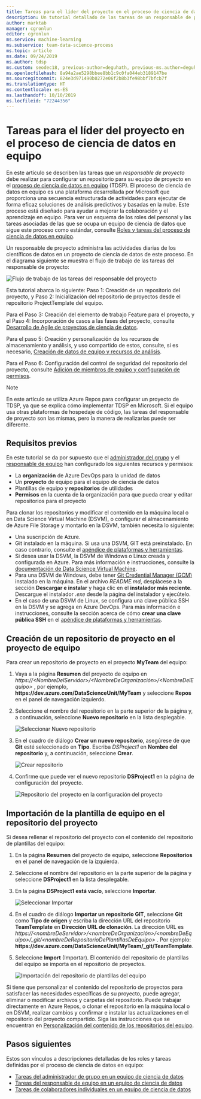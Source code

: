 ```yaml
---
title: Tareas para el líder del proyecto en el proceso de ciencia de datos en equipo
description: Un tutorial detallado de las tareas de un responsable de proyecto en un equipo de proceso de ciencia de datos en equipo
author: marktab
manager: cgronlun
editor: cgronlun
ms.service: machine-learning
ms.subservice: team-data-science-process
ms.topic: article
ms.date: 09/24/2019
ms.author: tdsp
ms.custom: seodec18, previous-author=deguhath, previous-ms.author=deguhath
ms.openlocfilehash: 8a94a2ae5298bbee8bb1c9c0fa044eb3189147be
ms.sourcegitcommit: 824e3d971490b0272e06f2b8b3fe98bbf7bfcb7f
ms.translationtype: HT
ms.contentlocale: es-ES
ms.lasthandoff: 10/10/2019
ms.locfileid: "72244356"
---
```

# <a name="project-lead-tasks-in-the-team-data-science-process"></a>Tareas para el líder del proyecto en el proceso de ciencia de datos en equipo

En este artículo se describen las tareas que un *responsable de proyecto* debe realizar para configurar un repositorio para su equipo de proyecto en el [proceso de ciencia de datos en equipo](overview.md) (TDSP). El proceso de ciencia de datos en equipo es una plataforma desarrollada por Microsoft que proporciona una secuencia estructurada de actividades para ejecutar de forma eficaz soluciones de análisis predictivos y basadas en la nube. Este proceso está diseñado para ayudar a mejorar la colaboración y el aprendizaje en equipo. Para ver un esquema de los roles del personal y las tareas asociadas de las que se ocupa un equipo de ciencia de datos que sigue este proceso como estándar, consulte [Roles y tareas del proceso de ciencia de datos en equipo](roles-tasks.md).

Un responsable de proyecto administra las actividades diarias de los científicos de datos en un proyecto de ciencia de datos de este proceso. En el diagrama siguiente se muestra el flujo de trabajo de las tareas del responsable de proyecto:

![Flujo de trabajo de las tareas del responsable del proyecto](./media/project-lead-tasks/project-leads-1-tdsp-creating-projects.png)

Esta tutorial abarca lo siguiente: Paso 1: Creación de un repositorio del proyecto, y Paso 2: Inicialización del repositorio de proyectos desde el repositorio ProjectTemplate del equipo. 

Para el Paso 3: Creación del elemento de trabajo Feature para el proyecto, y el Paso 4: Incorporación de casos a las fases del proyecto, consulte [Desarrollo de Agile de proyectos de ciencia de datos](agile-development.md).

Para el paso 5: Creación y personalización de los recursos de almacenamiento y análisis, y uso compartido de estos, consulte, si es necesario, [Creación de datos de equipo y recursos de análisis](team-lead-tasks.md#create-team-data-and-analytics-resources).

Para el Paso 6: Configuración del control de seguridad del repositorio del proyecto, consulte [Adición de miembros de equipo y configuración de permisos](team-lead-tasks.md#add-team-members-and-configure-permissions).

> [!NOTE] 
> En este artículo se utiliza Azure Repos para configurar un proyecto de TDSP, ya que se explica cómo implementar TDSP en Microsoft. Si el equipo usa otras plataformas de hospedaje de código, las tareas del responsable de proyecto son las mismas, pero la manera de realizarlas puede ser diferente.

## <a name="prerequisites"></a>Requisitos previos

En este tutorial se da por supuesto que el [administrador del grupo](group-manager-tasks.md) y el [responsable de equipo](team-lead-tasks.md) han configurado los siguientes recursos y permisos:

- La **organización** de Azure DevOps para la unidad de datos
- Un **proyecto** de equipo para el equipo de ciencia de datos
- Plantillas de equipo y **repositorios** de utilidades
- **Permisos** en la cuenta de la organización para que pueda crear y editar repositorios para el proyecto

Para clonar los repositorios y modificar el contenido en la máquina local o en Data Science Virtual Machine (DSVM), o configurar el almacenamiento de Azure File Storage y montarlo en la DSVM, también necesita lo siguiente:

- Una suscripción de Azure.
- Git instalado en la máquina. Si usa una DSVM, GIT está preinstalado. En caso contrario, consulte el [apéndice de plataformas y herramientas](platforms-and-tools.md#appendix).
- Si desea usar la DSVM, la DSVM de Windows o Linux creada y configurada en Azure. Para más información e instrucciones, consulte la [documentación de Data Science Virtual Machine](/azure/machine-learning/data-science-virtual-machine/).
- Para una DSVM de Windows, debe tener [Git Credential Manager (GCM)](https://github.com/Microsoft/Git-Credential-Manager-for-Windows) instalado en la máquina. En el archivo *README.md*, desplácese a la sección **Descargar e instalar** y haga clic en el **instalador más reciente**. Descargue el instalador *.exe* desde la página del instalador y ejecútelo. 
- En el caso de una DSVM de Linux, se configura una clave pública SSH en la DSVM y se agrega en Azure DevOps. Para más información e instrucciones, consulte la sección acerca de cómo **crear una clave pública SSH** en el [apéndice de plataformas y herramientas](platforms-and-tools.md#appendix). 

## <a name="create-a-project-repository-in-your-team-project"></a>Creación de un repositorio de proyecto en el proyecto de equipo

Para crear un repositorio de proyecto en el proyecto **MyTeam** del equipo:

1. Vaya a la página **Resumen** del proyecto de equipo en *https:\//\<NombreDelServidor>/\<NombreDeOrganización>/\<NombreDelEquipo>* , por ejemplo, **https:\//dev.azure.com/DataScienceUnit/MyTeam** y seleccione **Repos** en el panel de navegación izquierdo. 
   
1. Seleccione el nombre del repositorio en la parte superior de la página y, a continuación, seleccione **Nuevo repositorio** en la lista desplegable.
   
   ![Seleccionar Nuevo repositorio](./media/project-lead-tasks/project-leads-9-select-repos.png)
   
1. En el cuadro de diálogo **Crear un nuevo repositorio**, asegúrese de que **Git** esté seleccionado en **Tipo**. Escriba *DSProject1* en **Nombre del repositorio** y, a continuación, seleccione **Crear**.
   
   ![Crear repositorio](./media/project-lead-tasks/project-leads-3-create-project-repo-2.png)
   
1. Confirme que puede ver el nuevo repositorio **DSProject1** en la página de configuración del proyecto. 
   
   ![Repositorio del proyecto en la configuración del proyecto](./media/project-lead-tasks/project-leads-4-create-project-repo-3.png)

## <a name="import-the-team-template-into-your-project-repository"></a>Importación de la plantilla de equipo en el repositorio del proyecto

Si desea rellenar el repositorio del proyecto con el contenido del repositorio de plantillas del equipo:

1. En la página **Resumen** del proyecto de equipo, seleccione **Repositorios** en el panel de navegación de la izquierda. 
   
1. Seleccione el nombre del repositorio en la parte superior de la página y seleccione **DSProject1** en la lista desplegable.
   
1. En la página **DSProject1 está vacío**, seleccione **Importar**. 
   
   ![Seleccionar Importar](./media/project-lead-tasks/project-leads-5-create-project-repo-4.png)
   
1. En el cuadro de diálogo **Importar un repositorio GIT**, seleccione **Git** como **Tipo de origen** y escriba la dirección URL del repositorio **TeamTemplate** en **Dirección URL de clonación**. La dirección URL es *https:\//\<nombreDeServidor>/\<nombreDeOrganización>/\<nombreDeEquipo>/_git/\<nombreDeRepositorioDePlantillasDeEquipo>* . Por ejemplo: **https:\//dev.azure.com/DataScienceUnit/MyTeam/_git/TeamTemplate**. 
   
1. Seleccione **Import** (Importar). El contenido del repositorio de plantillas del equipo se importa en el repositorio de proyectos. 
   
   ![Importación del repositorio de plantillas del equipo](./media/project-lead-tasks/project-leads-6-create-project-repo-5.png)

Si tiene que personalizar el contenido del repositorio de proyectos para satisfacer las necesidades específicas de su proyecto, puede agregar, eliminar o modificar archivos y carpetas del repositorio. Puede trabajar directamente en Azure Repos, o clonar el repositorio en la máquina local o en DSVM, realizar cambios y confirmar e instalar las actualizaciones en el repositorio del proyecto compartido. Siga las instrucciones que se encuentran en [Personalización del contenido de los repositorios del equipo](team-lead-tasks.md#customize-the-contents-of-the-team-repositories).

## <a name="next-steps"></a>Pasos siguientes

Estos son vínculos a descripciones detalladas de los roles y tareas definidas por el proceso de ciencia de datos en equipo:

- [Tareas del administrador de grupo en un equipo de ciencia de datos](group-manager-tasks.md)
- [Tareas del responsable de equipo en un equipo de ciencia de datos](team-lead-tasks.md)
- [Tareas de colaboradores individuales en un equipo de ciencia de datos](project-ic-tasks.md)
